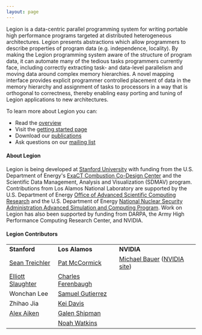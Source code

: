 ```yaml
---
layout: page 
---
```


Legion is a data-centric parallel programming system for
writing portable high performance programs targeted at
distributed heterogeneous architectures.  Legion presents
abstractions which allow programmers to describe properties
of program data (e.g. independence, locality).  By making the
Legion programming system aware of the structure of
program data, it can automate many of the tedious tasks
programmers currently face, including correctly extracting
task- and data-level parallelism and moving data around
complex memory hierarchies.  A novel mapping interface
provides explicit programmer controlled placement of data 
in the memory hierarchy and assignment of tasks to processors 
in a way that is orthogonal to correctness, thereby enabling 
easy porting and tuning of Legion applications to new 
architectures.

To learn more about Legion you can:

 * Read the [overview](/overview/)
 * Visit the [getting started page](/starting/)
 * Download our [publications](/publications/)
 * Ask questions on our [mailing list](/community/)

#### About Legion ####

Legion is being developed at [Stanford University](http://stanford.edu) with funding from the U.S. Department of Energy's [ExaCT Combustion Co-Design Center](http://exactcodesign.org/) and the Scientific Data Management, Analysis and Visualization (SDMAV) program.
Contributions from Los Alamos National Laboratory are supported by the U.S. Department
of Energy [Office of Advanced Scientific Computing Research](http://science.energy.gov/ascr)
and the U.S. Department of Energy 
[National Nuclear Security Administration Advanced Simulation and Computing Program](http://nnsa.energy.gov/asc).
Work on Legion has also been supported by funding from DARPA, the Army
High Performance Computing Research Center, and NVIDIA.

#### Legion Contributors ####

<table>
<tr valign="middle">
<td><b>Stanford</b></td>
<td><b>Los Alamos</b></td>
<td><b>NVIDIA</b></td>
</tr>

<tr valign="middle">
<td><a href="http://research.nvidia.com/users/sean-treichler">Sean Treichler</a></td>
<td><a href="&#109;&#097;&#105;&#108;&#116;&#111;:&#112;&#097;&#116;&#064;&#108;&#097;&#110;&#108;&#046;&#103;&#111;&#118;">Pat McCormick</a></td>
<td><a href="http://lightsighter.org">Michael Bauer</a> (<a href="https://research.nvidia.com/users/mike-bauer">NVIDIA site</a>)</td>
</tr>

<tr valign="middle">
<td><a href="http://elliottslaughter.com">Elliott Slaughter</a></td>
<td><a href="&#109;&#097;&#105;&#108;&#116;&#111;:&#099;&#102;&#101;&#114;&#101;&#110;&#098;&#097;&#064;&#108;&#097;&#110;&#108;&#046;&#103;&#111;&#118;">Charles Ferenbaugh</a></td>
</tr>

<tr>
<td>Wonchan Lee</td>
<td><a href="&#109;&#097;&#105;&#108;&#116;&#111;:&#115;&#097;&#109;&#117;&#101;&#108;&#064;&#108;&#097;&#110;&#108;&#046;&#103;&#111;&#118;">Samuel Gutierrez</a></td>
</tr>

<tr>
<td>Zhihao Jia</td>
<td><a href="&#109;&#097;&#105;&#108;&#116;&#111;:&#107;&#101;&#105;&#064;&#108;&#097;&#110;&#108;&#046;&#103;&#111;&#118;">Kei Davis</a></td>
</tr>

<tr>
<td><a href="http://theory.stanford.edu/~aiken">Alex Aiken</a></td>
<td><a href="&#109;&#097;&#105;&#108;&#116;&#111;:&#103;&#115;&#104;&#105;&#112;&#109;&#097;&#110;&#064;&#108;&#097;&#110;&#108;&#046;&#103;&#111;&#118;">Galen Shipman</a></td>
</tr>

<tr>
<td></td>
<td><a href="&#109;&#097;&#105;&#108;&#116;&#111;:&#110;&#111;&#097;&#104;&#119;&#097;&#116;&#107;&#105;&#110;&#115;&#064;&#103;&#109;&#097;&#105;&#108;&#046;&#099;&#111;&#109;">Noah Watkins</a></td>
</tr>
</table>
